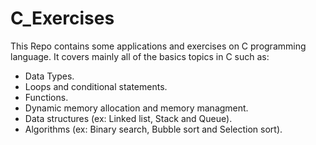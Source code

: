 # C_Exercises
 This Repo contains some applications and exercises on C programming language.
 It covers mainly all of the basics topics in C such as:
 
 - Data Types.
 - Loops and conditional statements.
 - Functions.
 - Dynamic memory allocation and memory managment.
 - Data structures (ex: Linked list, Stack and Queue).
 - Algorithms (ex: Binary search, Bubble sort and Selection sort).
